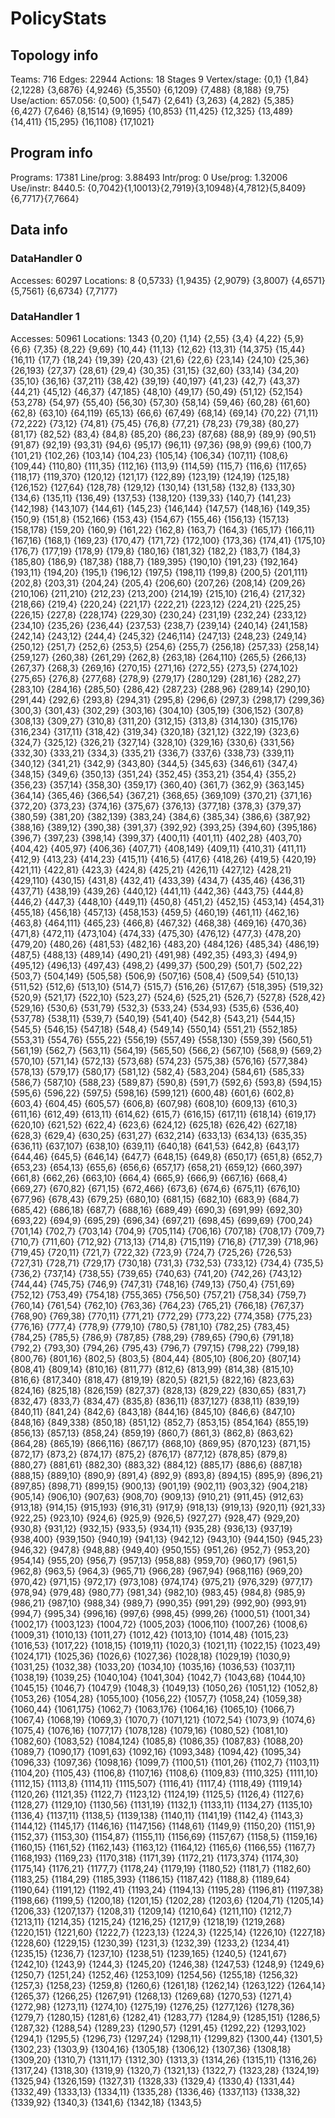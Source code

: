 # PolicyStats
## Topology info
Teams:		716
Edges:		22944
Actions:	18
Stages		9
Vertex/stage:	{0,1} {1,84} {2,1228} {3,6876} {4,9246} {5,3550} {6,1209} {7,488} {8,188} {9,75} 
Use/action:	657.056: {0,500} {1,547} {2,641} {3,263} {4,282} {5,385} {6,427} {7,646} {8,1514} {9,1695} {10,853} {11,425} {12,325} {13,489} {14,411} {15,295} {16,1108} {17,1021} 

## Program info
Programs:	17381
Line/prog:	3.88493
Intr/prog:	0
Use/prog:	1.32006
Use/instr:	8440.5: {0,7042}{1,10013}{2,7919}{3,10948}{4,7812}{5,8409}{6,7717}{7,7664}

## Data info

### DataHandler 0
Accesses:	60297
Locations:	8
{0,5733} {1,9435} {2,9079} {3,8007} {4,6571} {5,7561} {6,6734} {7,7177} 

### DataHandler 1
Accesses:	50961
Locations:	1343
{0,20} {1,14} {2,55} {3,4} {4,22} {5,9} {6,6} {7,35} {8,22} {9,69} {10,44} {11,13} {12,62} {13,31} {14,375} {15,44} {16,11} {17,7} {18,24} {19,39} {20,43} {21,6} {22,6} {23,14} {24,10} {25,36} {26,193} {27,37} {28,61} {29,4} {30,35} {31,15} {32,60} {33,14} {34,20} {35,10} {36,16} {37,211} {38,42} {39,19} {40,197} {41,23} {42,7} {43,37} {44,21} {45,12} {46,37} {47,185} {48,10} {49,17} {50,49} {51,12} {52,154} {53,278} {54,97} {55,40} {56,30} {57,30} {58,14} {59,46} {60,28} {61,60} {62,8} {63,10} {64,119} {65,13} {66,6} {67,49} {68,14} {69,14} {70,22} {71,11} {72,222} {73,12} {74,81} {75,45} {76,8} {77,21} {78,23} {79,38} {80,27} {81,17} {82,52} {83,4} {84,8} {85,20} {86,23} {87,68} {88,9} {89,9} {90,51} {91,87} {92,19} {93,31} {94,6} {95,17} {96,11} {97,36} {98,9} {99,6} {100,7} {101,21} {102,26} {103,14} {104,23} {105,14} {106,34} {107,11} {108,6} {109,44} {110,80} {111,35} {112,16} {113,9} {114,59} {115,7} {116,6} {117,65} {118,17} {119,370} {120,12} {121,17} {122,89} {123,19} {124,19} {125,18} {126,152} {127,64} {128,78} {129,12} {130,14} {131,58} {132,8} {133,30} {134,6} {135,11} {136,49} {137,53} {138,120} {139,33} {140,7} {141,23} {142,198} {143,107} {144,61} {145,23} {146,144} {147,57} {148,16} {149,35} {150,9} {151,8} {152,166} {153,43} {154,67} {155,46} {156,13} {157,13} {158,178} {159,20} {160,9} {161,22} {162,8} {163,7} {164,3} {165,17} {166,11} {167,16} {168,1} {169,23} {170,47} {171,72} {172,100} {173,36} {174,41} {175,10} {176,7} {177,19} {178,9} {179,8} {180,16} {181,32} {182,2} {183,7} {184,3} {185,80} {186,9} {187,38} {188,7} {189,395} {190,10} {191,23} {192,164} {193,11} {194,20} {195,1} {196,12} {197,5} {198,11} {199,8} {200,5} {201,111} {202,8} {203,31} {204,24} {205,4} {206,60} {207,26} {208,14} {209,26} {210,106} {211,210} {212,23} {213,200} {214,19} {215,10} {216,4} {217,32} {218,66} {219,4} {220,24} {221,17} {222,21} {223,12} {224,21} {225,25} {226,15} {227,8} {228,174} {229,30} {230,24} {231,19} {232,24} {233,12} {234,10} {235,26} {236,44} {237,53} {238,7} {239,14} {240,14} {241,158} {242,14} {243,12} {244,4} {245,32} {246,114} {247,13} {248,23} {249,14} {250,12} {251,7} {252,6} {253,5} {254,6} {255,7} {256,18} {257,33} {258,14} {259,127} {260,38} {261,29} {262,8} {263,18} {264,110} {265,5} {266,13} {267,37} {268,3} {269,16} {270,15} {271,16} {272,55} {273,5} {274,102} {275,65} {276,8} {277,68} {278,9} {279,17} {280,129} {281,16} {282,27} {283,10} {284,16} {285,50} {286,42} {287,23} {288,96} {289,14} {290,10} {291,44} {292,6} {293,8} {294,31} {295,8} {296,6} {297,3} {298,17} {299,36} {300,3} {301,43} {302,29} {303,16} {304,10} {305,19} {306,152} {307,8} {308,13} {309,27} {310,8} {311,20} {312,15} {313,8} {314,130} {315,176} {316,234} {317,11} {318,42} {319,34} {320,18} {321,12} {322,19} {323,6} {324,7} {325,12} {326,21} {327,14} {328,10} {329,16} {330,6} {331,56} {332,30} {333,21} {334,3} {335,21} {336,7} {337,6} {338,73} {339,11} {340,12} {341,21} {342,9} {343,80} {344,5} {345,63} {346,61} {347,4} {348,15} {349,6} {350,13} {351,24} {352,45} {353,21} {354,4} {355,2} {356,23} {357,14} {358,30} {359,17} {360,40} {361,7} {362,9} {363,145} {364,14} {365,46} {366,54} {367,21} {368,65} {369,109} {370,21} {371,16} {372,20} {373,23} {374,16} {375,67} {376,13} {377,18} {378,3} {379,37} {380,59} {381,20} {382,139} {383,24} {384,6} {385,34} {386,6} {387,92} {388,16} {389,12} {390,38} {391,37} {392,92} {393,25} {394,60} {395,186} {396,7} {397,23} {398,14} {399,37} {400,11} {401,11} {402,28} {403,70} {404,42} {405,97} {406,36} {407,71} {408,149} {409,11} {410,31} {411,11} {412,9} {413,23} {414,23} {415,11} {416,5} {417,6} {418,26} {419,5} {420,19} {421,11} {422,81} {423,3} {424,8} {425,21} {426,11} {427,12} {428,21} {429,110} {430,15} {431,8} {432,41} {433,39} {434,7} {435,46} {436,31} {437,71} {438,19} {439,26} {440,12} {441,11} {442,36} {443,75} {444,8} {446,2} {447,3} {448,10} {449,11} {450,8} {451,2} {452,15} {453,14} {454,31} {455,18} {456,18} {457,13} {458,153} {459,5} {460,19} {461,11} {462,16} {463,8} {464,111} {465,23} {466,8} {467,32} {468,38} {469,16} {470,36} {471,8} {472,11} {473,104} {474,33} {475,30} {476,12} {477,3} {478,20} {479,20} {480,26} {481,53} {482,16} {483,20} {484,126} {485,34} {486,19} {487,5} {488,13} {489,14} {490,21} {491,98} {492,35} {493,3} {494,9} {495,12} {496,13} {497,43} {498,2} {499,37} {500,29} {501,7} {502,22} {503,7} {504,149} {505,58} {506,9} {507,16} {508,4} {509,54} {510,13} {511,52} {512,6} {513,10} {514,7} {515,7} {516,26} {517,67} {518,395} {519,32} {520,9} {521,17} {522,10} {523,27} {524,6} {525,21} {526,7} {527,8} {528,42} {529,16} {530,6} {531,79} {532,3} {533,24} {534,93} {535,6} {536,40} {537,78} {538,11} {539,7} {540,19} {541,40} {542,8} {543,21} {544,15} {545,5} {546,15} {547,18} {548,4} {549,14} {550,14} {551,21} {552,185} {553,31} {554,76} {555,22} {556,19} {557,49} {558,130} {559,39} {560,51} {561,19} {562,7} {563,11} {564,19} {565,50} {566,2} {567,10} {568,9} {569,2} {570,10} {571,14} {572,13} {573,68} {574,23} {575,38} {576,16} {577,384} {578,13} {579,17} {580,17} {581,12} {582,4} {583,204} {584,61} {585,33} {586,7} {587,10} {588,23} {589,87} {590,8} {591,7} {592,6} {593,8} {594,15} {595,6} {596,22} {597,5} {598,16} {599,121} {600,48} {601,6} {602,8} {603,4} {604,45} {605,57} {606,8} {607,98} {608,10} {609,13} {610,3} {611,16} {612,49} {613,11} {614,62} {615,7} {616,15} {617,11} {618,14} {619,17} {620,10} {621,52} {622,4} {623,6} {624,12} {625,18} {626,42} {627,18} {628,3} {629,4} {630,25} {631,27} {632,214} {633,13} {634,13} {635,35} {636,11} {637,107} {638,10} {639,11} {640,18} {641,53} {642,8} {643,17} {644,46} {645,5} {646,14} {647,7} {648,15} {649,8} {650,17} {651,8} {652,7} {653,23} {654,13} {655,6} {656,6} {657,17} {658,21} {659,12} {660,397} {661,8} {662,26} {663,10} {664,4} {665,9} {666,9} {667,16} {668,4} {669,27} {670,82} {671,15} {672,466} {673,6} {674,6} {675,11} {676,10} {677,96} {678,43} {679,25} {680,10} {681,15} {682,10} {683,9} {684,7} {685,42} {686,18} {687,7} {688,16} {689,49} {690,3} {691,99} {692,30} {693,22} {694,9} {695,29} {696,34} {697,21} {698,45} {699,69} {700,24} {701,14} {702,7} {703,14} {704,9} {705,114} {706,16} {707,18} {708,17} {709,7} {710,7} {711,60} {712,92} {713,13} {714,8} {715,119} {716,8} {717,39} {718,96} {719,45} {720,11} {721,7} {722,32} {723,9} {724,7} {725,26} {726,53} {727,31} {728,71} {729,17} {730,18} {731,3} {732,53} {733,12} {734,4} {735,5} {736,2} {737,14} {738,55} {739,65} {740,63} {741,20} {742,26} {743,12} {744,44} {745,75} {746,9} {747,31} {748,16} {749,13} {750,4} {751,69} {752,12} {753,49} {754,18} {755,365} {756,50} {757,21} {758,34} {759,7} {760,14} {761,54} {762,10} {763,36} {764,23} {765,21} {766,18} {767,37} {768,90} {769,38} {770,11} {771,21} {772,29} {773,22} {774,358} {775,23} {776,16} {777,4} {778,9} {779,10} {780,5} {781,10} {782,25} {783,45} {784,25} {785,5} {786,9} {787,85} {788,29} {789,65} {790,6} {791,18} {792,2} {793,30} {794,26} {795,43} {796,7} {797,15} {798,22} {799,18} {800,76} {801,16} {802,5} {803,5} {804,44} {805,10} {806,20} {807,14} {808,41} {809,14} {810,16} {811,77} {812,6} {813,99} {814,38} {815,10} {816,6} {817,340} {818,47} {819,19} {820,5} {821,5} {822,16} {823,63} {824,16} {825,18} {826,159} {827,37} {828,13} {829,22} {830,65} {831,7} {832,47} {833,7} {834,47} {835,8} {836,11} {837,127} {838,11} {839,19} {840,11} {841,24} {842,6} {843,18} {844,16} {845,10} {846,6} {847,10} {848,16} {849,338} {850,18} {851,12} {852,7} {853,15} {854,164} {855,19} {856,13} {857,13} {858,24} {859,19} {860,7} {861,3} {862,8} {863,62} {864,28} {865,19} {866,116} {867,17} {868,10} {869,95} {870,123} {871,15} {872,17} {873,2} {874,17} {875,2} {876,17} {877,12} {878,85} {879,8} {880,27} {881,61} {882,30} {883,32} {884,12} {885,17} {886,6} {887,18} {888,15} {889,10} {890,9} {891,4} {892,9} {893,8} {894,15} {895,9} {896,21} {897,85} {898,71} {899,15} {900,13} {901,19} {902,11} {903,32} {904,218} {905,14} {906,10} {907,63} {908,70} {909,13} {910,21} {911,45} {912,63} {913,18} {914,15} {915,193} {916,31} {917,9} {918,13} {919,13} {920,11} {921,33} {922,25} {923,10} {924,6} {925,9} {926,5} {927,27} {928,47} {929,20} {930,8} {931,12} {932,15} {933,5} {934,11} {935,28} {936,13} {937,19} {938,400} {939,150} {940,19} {941,13} {942,12} {943,10} {944,150} {945,23} {946,32} {947,8} {948,88} {949,40} {950,155} {951,26} {952,7} {953,20} {954,14} {955,20} {956,7} {957,13} {958,88} {959,70} {960,17} {961,5} {962,8} {963,5} {964,3} {965,71} {966,28} {967,94} {968,116} {969,20} {970,42} {971,15} {972,17} {973,108} {974,174} {975,21} {976,329} {977,17} {978,94} {979,48} {980,77} {981,34} {982,10} {983,45} {984,8} {985,9} {986,21} {987,10} {988,34} {989,7} {990,35} {991,29} {992,90} {993,91} {994,7} {995,34} {996,16} {997,6} {998,45} {999,26} {1000,51} {1001,34} {1002,17} {1003,123} {1004,72} {1005,203} {1006,110} {1007,26} {1008,6} {1009,31} {1010,13} {1011,27} {1012,42} {1013,10} {1014,48} {1015,23} {1016,53} {1017,22} {1018,15} {1019,11} {1020,3} {1021,11} {1022,15} {1023,49} {1024,171} {1025,36} {1026,6} {1027,36} {1028,18} {1029,19} {1030,9} {1031,25} {1032,38} {1033,20} {1034,10} {1035,16} {1036,53} {1037,11} {1038,19} {1039,25} {1040,104} {1041,304} {1042,7} {1043,68} {1044,10} {1045,15} {1046,7} {1047,9} {1048,3} {1049,13} {1050,26} {1051,12} {1052,8} {1053,26} {1054,28} {1055,100} {1056,22} {1057,7} {1058,24} {1059,38} {1060,44} {1061,175} {1062,7} {1063,176} {1064,16} {1065,10} {1066,7} {1067,4} {1068,19} {1069,3} {1070,7} {1071,121} {1072,54} {1073,9} {1074,6} {1075,4} {1076,16} {1077,17} {1078,128} {1079,16} {1080,52} {1081,10} {1082,60} {1083,52} {1084,124} {1085,8} {1086,35} {1087,83} {1088,20} {1089,7} {1090,17} {1091,63} {1092,16} {1093,348} {1094,42} {1095,34} {1096,33} {1097,36} {1098,16} {1099,7} {1100,51} {1101,26} {1102,7} {1103,11} {1104,20} {1105,43} {1106,8} {1107,16} {1108,6} {1109,83} {1110,325} {1111,10} {1112,15} {1113,8} {1114,11} {1115,507} {1116,41} {1117,4} {1118,49} {1119,14} {1120,26} {1121,35} {1122,7} {1123,12} {1124,19} {1125,5} {1126,4} {1127,6} {1128,27} {1129,10} {1130,56} {1131,19} {1132,1} {1133,11} {1134,27} {1135,10} {1136,4} {1137,11} {1138,5} {1139,138} {1140,11} {1141,19} {1142,4} {1143,3} {1144,12} {1145,17} {1146,16} {1147,156} {1148,61} {1149,9} {1150,20} {1151,9} {1152,37} {1153,30} {1154,87} {1155,11} {1156,69} {1157,67} {1158,5} {1159,16} {1160,15} {1161,52} {1162,143} {1163,12} {1164,12} {1165,6} {1166,55} {1167,7} {1168,193} {1169,23} {1170,318} {1171,39} {1172,21} {1173,374} {1174,30} {1175,14} {1176,21} {1177,7} {1178,24} {1179,19} {1180,52} {1181,7} {1182,60} {1183,25} {1184,29} {1185,393} {1186,15} {1187,42} {1188,8} {1189,64} {1190,64} {1191,12} {1192,41} {1193,24} {1194,13} {1195,28} {1196,81} {1197,38} {1198,66} {1199,5} {1200,18} {1201,15} {1202,28} {1203,6} {1204,71} {1205,14} {1206,33} {1207,137} {1208,31} {1209,14} {1210,64} {1211,110} {1212,7} {1213,11} {1214,35} {1215,24} {1216,25} {1217,9} {1218,19} {1219,268} {1220,151} {1221,60} {1222,7} {1223,13} {1224,3} {1225,14} {1226,10} {1227,18} {1228,60} {1229,15} {1230,39} {1231,3} {1232,39} {1233,2} {1234,41} {1235,15} {1236,7} {1237,10} {1238,51} {1239,165} {1240,5} {1241,67} {1242,10} {1243,9} {1244,3} {1245,20} {1246,38} {1247,53} {1248,9} {1249,6} {1250,7} {1251,24} {1252,46} {1253,109} {1254,56} {1255,18} {1256,32} {1257,3} {1258,23} {1259,8} {1260,6} {1261,18} {1262,14} {1263,122} {1264,14} {1265,37} {1266,25} {1267,91} {1268,13} {1269,68} {1270,53} {1271,4} {1272,98} {1273,11} {1274,10} {1275,19} {1276,25} {1277,126} {1278,36} {1279,7} {1280,15} {1281,6} {1282,41} {1283,77} {1284,9} {1285,151} {1286,5} {1287,32} {1288,54} {1289,23} {1290,57} {1291,45} {1292,22} {1293,102} {1294,1} {1295,5} {1296,73} {1297,24} {1298,11} {1299,82} {1300,44} {1301,5} {1302,23} {1303,9} {1304,16} {1305,18} {1306,12} {1307,36} {1308,18} {1309,20} {1310,7} {1311,17} {1312,30} {1313,3} {1314,26} {1315,11} {1316,26} {1317,24} {1318,30} {1319,9} {1320,7} {1321,13} {1322,7} {1323,28} {1324,19} {1325,94} {1326,159} {1327,31} {1328,33} {1329,4} {1330,4} {1331,44} {1332,49} {1333,13} {1334,11} {1335,28} {1336,46} {1337,113} {1338,32} {1339,92} {1340,3} {1341,6} {1342,18} {1343,5} 